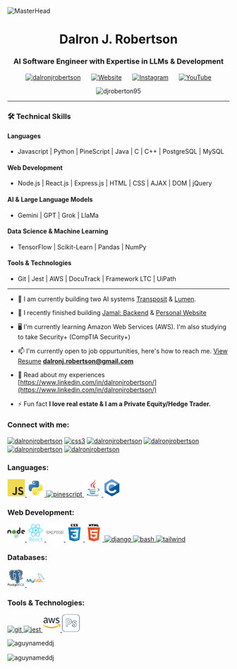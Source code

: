 ![MasterHead](https://developers.giphy.com/branch/master/static/api-512d36c09662682717108a38bbb5c57d.gif)

<h1 align="center">Dalron J. Robertson</h1>
<h3 align="center">AI Software Engineer with Expertise in LLMs & Development</h3>

<p align="center">
    <a href="https://linkedin.com/in/dalronjrobertson" target="_blank" style="margin-right: 20px;"><img align="center" src="https://raw.githubusercontent.com/rahuldkjain/github-profile-readme-generator/master/src/images/icons/Social/linked-in-alt.svg" alt="dalronjrobertson" height="30" width="40" /></a>
    <a href="https://dalronjrobertson.com" target="_blank" style="margin-right: 20px;"><img align="center" src="https://avatars.githubusercontent.com/u/112004061?v=4" alt="Website" height="30" width="40" /></a>
    <a href="https://www.instagram.com/aguynameddj/" target="_blank" style="margin-right: 20px;"><img align="center" src="https://assets.stickpng.com/thumbs/580b57fcd9996e24bc43c521.png" alt="Instagram" height="40" width="40" /></a>
    <a href="https://youtube.com/@AGNDJ" target="_blank"><img align="center" src="https://www.freepnglogos.com/uploads/youtube-logo-hd-8.png" alt="YouTube" height="60" width="80" /></a>
</p>

<p align="center"> <img src="https://komarev.com/ghpvc/?username=djroberton95&label=Profile%20views&color=0e75b6&style=flat" alt="djroberton95" /> </p>

---

### 🛠 Technical Skills

#### Languages
- Javascript | Python | PineScript | Java | C | C++ | PostgreSQL | MySQL

#### Web Development
- Node.js | React.js | Express.js | HTML | CSS | AJAX | DOM | jQuery

#### AI & Large Language Models
- Gemini | GPT | Grok | LlaMa

#### Data Science & Machine Learning
- TensorFlow | Scikit-Learn | Pandas | NumPy

#### Tools & Technologies
- Git | Jest | AWS | DocuTrack | Framework LTC | UiPath

---

- 🚧 I am currently building two AI systems [Transposit](https://github.com/AGuyNamedDJ/Transposit) & [Lumen](https://github.com/AGuyNamedDJ/Lumen).

- 🔭 I recently finished building [Jamal: Backend](https://github.com/AGuyNamedDJ/Jamal-Backend) & [Personal Website](https://github.com/AGuyNamedDJ/Personal-Website)

- 🖥️ I'm currently learning Amazon Web Services (AWS).  I'm also studying to take Security+ (CompTIA Security+)

- 📫 I'm currently open to job oppurtunities, here's how to reach me.  [View Resume](https://www.dropbox.com/scl/fi/a3c2aub6hov0ud8boegzt/DJR-Resume-10.pdf?rlkey=8l10ywdg2wn0hbf82rsn1vxkc&st=x1x98lcu&dl=0) **dalronj.robertson@gmail.com**

- 📄 Read about my experiences [https://www.linkedin.com/in/dalronjrobertson/](https://www.linkedin.com/in/dalronjrobertson/)

- ⚡ Fun fact **I love real estate & I am a Private Equity/Hedge Trader.**

<h3 align="left">Connect with me:</h3>
<p align="left"><a href="https://linkedin.com/in/dalronjrobertson" target="blank"><img align="center" src="https://raw.githubusercontent.com/rahuldkjain/github-profile-readme-generator/master/src/images/icons/Social/linked-in-alt.svg" alt="dalronjrobertson" height="30" width="40" /></a> <a href="https://www.codewars.com/users/DJRobertson95" target="_blank" rel="noreferrer"> <img align="center" src="https://media2.giphy.com/media/PST7uhCwPGhZstgMsn/giphy.gif?cid=790b76114dd439c9ec52a6c1ec271f66b54e0f6f078c624e&rid=giphy.gif&ct=s" alt="css3" width="40" height="40"/></a> <a href ="https://www.instagram.com/aguynameddj/" target="blank"><img align="center"src="https://assets.stickpng.com/thumbs/580b57fcd9996e24bc43c521.png" alt="dalronjrobertson" height="40" width="40"></a> <a href ="https://www.threads.net/@aguynameddj" target="blank"><img align="center"src="https://seeklogo.com/images/T/threads-by-instagram-logo-20008C5295-seeklogo.com.png?v=638252100920000000" alt="dalronjrobertson" height="30" width="30"></a> <a href ="https://twitter.com/AGuyNamedDJ_" target="blank"><img align="center"src="https://seeklogo.com/images/T/twitter-x-logo-8FD8E6C4FD-seeklogo.com.png?v=638258862930000000" alt="dalronjrobertson" height="40" width="40"></a> <a href ="https://youtube.com/@AGNDJ" target="blank"><img align="center"src="https://www.freepnglogos.com/uploads/youtube-logo-hd-8.png" alt="dalronjrobertson" height="70" width="80"></a>
</p>

<h3 align="left">Languages:</h3>
<p align="left">
<a href="https://developer.mozilla.org/en-US/docs/Web/JavaScript" target="_blank" rel="noreferrer"> <img src="https://raw.githubusercontent.com/devicons/devicon/master/icons/javascript/javascript-original.svg" alt="javascript" width="40" height="40"/> 
<a href="https://www.python.org" target="_blank" rel="noreferrer"> <img src="https://raw.githubusercontent.com/devicons/devicon/master/icons/python/python-original.svg" alt="python" width="40" height="40"/> </a>
<a href="https://www.tradingview.com/pine-script-docs/en/v5/Introduction.html" target="_blank" rel="noreferrer"> <img src="https://www.tradingview.com/pine-script-docs/en/v5/_images/Pine_Script_logo_text.png" alt="pinescript" width="40" height="40"/> </a>
<a href="https://www.java.com" target="_blank" rel="noreferrer"> <img src="https://raw.githubusercontent.com/devicons/devicon/master/icons/java/java-original.svg" alt="java" width="40" height="40"/> </a>
<a href="https://www.cprogramming.com/" target="_blank" rel="noreferrer"> <img src="https://raw.githubusercontent.com/devicons/devicon/master/icons/c/c-original.svg" alt="c" width="40" height="40"/> </a>
</p>

<h3 align="left">Web Development:</h3>
<p align="left">
<a href="https://nodejs.org" target="_blank" rel="noreferrer"> <img src="https://raw.githubusercontent.com/devicons/devicon/master/icons/nodejs/nodejs-original-wordmark.svg" alt="nodejs" width="40" height="40"/>
</a>
<a href="https://reactjs.org/" target="_blank" rel="noreferrer"> <img src="https://raw.githubusercontent.com/devicons/devicon/master/icons/react/react-original-wordmark.svg" alt="react" width="40" height="40"/>
</a>
<a href="https://expressjs.com" target="_blank" rel="noreferrer"> <img src="https://raw.githubusercontent.com/devicons/devicon/master/icons/express/express-original-wordmark.svg" alt="express" width="40" height="40"/> </a>
<a href="https://www.w3schools.com/css/" target="_blank" rel="noreferrer"> <img src="https://raw.githubusercontent.com/devicons/devicon/master/icons/css3/css3-original-wordmark.svg" alt="css3" width="40" height="40"/> </a>
<a href="https://www.w3.org/html/" target="_blank" rel="noreferrer"> <img src="https://raw.githubusercontent.com/devicons/devicon/master/icons/html5/html5-original-wordmark.svg" alt="html5" width="40" height="40"/>
</a>
<a href="https://www.djangoproject.com/" target="_blank" rel="noreferrer"> <img src="https://cdn.worldvectorlogo.com/logos/django.svg" alt="django" width="40" height="40"/> </a>
<a href="https://www.gnu.org/software/bash/" target="_blank" rel="noreferrer"> <img src="https://www.vectorlogo.zone/logos/gnu_bash/gnu_bash-icon.svg" alt="bash" width="40" height="40"/> </a>
<a href="https://tailwindcss.com/" target="_blank" rel="noreferrer"> <img src="https://www.vectorlogo.zone/logos/tailwindcss/tailwindcss-icon.svg" alt="tailwind" width="40" height="40"/></a>
</p>

<h3 align="left">Databases:</h3>
<p align="left"> 
<a href="https://www.postgresql.org" target="_blank" rel="noreferrer"> <img src="https://raw.githubusercontent.com/devicons/devicon/master/icons/postgresql/postgresql-original-wordmark.svg" alt="postgresql" width="40" height="40"/> </a> <a href="https://www.mysql.com/" target="_blank" rel="noreferrer"> <img src="https://raw.githubusercontent.com/devicons/devicon/master/icons/mysql/mysql-original-wordmark.svg" alt="mysql" width="40" height="40"/> </a>
</p>

<h3 align="left">Tools & Technologies:</h3>
<p align="left">
<a href="https://git-scm.com/" target="_blank" rel="noreferrer"> <img src="https://www.vectorlogo.zone/logos/git-scm/git-scm-icon.svg" alt="git" width="40" height="40"/> </a>
<a href="https://jestjs.io" target="_blank" rel="noreferrer"> <img src="https://www.vectorlogo.zone/logos/jestjsio/jestjsio-icon.svg" alt="jest" width="40" height="40"/> </a>
<a href="https://aws.amazon.com" target="_blank" rel="noreferrer"> <img src="https://raw.githubusercontent.com/devicons/devicon/master/icons/amazonwebservices/amazonwebservices-original-wordmark.svg" alt="aws" width="40" height="40"/> </a>
<a href="https://www.photoshop.com/en" target="_blank" rel="noreferrer"> <img src="https://raw.githubusercontent.com/devicons/devicon/master/icons/photoshop/photoshop-line.svg" alt="photoshop" width="40" height="40"/> </a>
</p>

<a>
<p>&nbsp;<img align="left" src="https://github-readme-stats.vercel.app/api?username=aguynameddj&show_icons=true&locale=en" alt="aguynameddj" /></p>
<p><img align="center" src="https://github-readme-stats.vercel.app/api/top-langs?username=aguynameddj&show_icons=true&locale=en&layout=compact" alt="aguynameddj" /></p>
</a>
